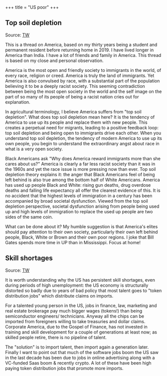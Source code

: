 +++
title = "US poor"
+++
## Top soil depletion
Source: [TW](https://rattibha.com/thread/1505765429863616512?lang=en)

This is a thread on America, based on my thirty years being a student and permanent resident before returning home in 2019. I have lived longer in America than India. I have a lot of friends and family in America. This thread is based on my close and personal observation.

America is the most open and friendly society to immigrants in the world, of every race, religion or creed. America is truly the land of immigrants. Yet America is also convulsed by race, with a substantial part of the population believing it to be a deeply racist society. This seeming contradiction between being the most open society in the world and the self image on the part of so many of its people of being a racist nation cries out for explanation.

In agricultural terminology, I believe America suffers from "top soil depletion". What does top soil depletion mean here? It is the tendency of America to use up its people and replace them with new people. This creates a perpetual need for migrants, leading to a positive feedback loop: top soil depletion and being open to immigrants drive each other. When you understand top soil depletion, the tendency of modern America to use up its own people, you begin to understand the extraordinary angst about race in what is a very open society.

Black Americans ask "Why does America reward immigrants more than she cares about us?" America is clearly a far less racist society than it was in the 1960s and yet the race issue is more pressing now than ever. Top soil depletion theory explains it: the anger that Black Americans feel of being left behind is also true among the bottom half of White Americans. America has used up people Black and White: rising gun deaths, drug overdose deaths and falling life expectancy all offer the clearest evidence of this. It is no accident that the highest levels of immigration in a century has been accompanied by broad societal dysfunction. Viewed from the top soil depletion perspective, societal dysfunction arising from people being used up and high levels of immigration to replace the used up people are two sides of the same coin.

What can be done about it? My humble suggestion is that America's elites should pay attention to their own society, particularly their own left behind people, Black, White or Brown and their own poor regions. I joke that Bill Gates spends more time in UP than in Mississippi. Focus at home!

## Skill shortages
Source: [TW](https://threadreaderapp.com/thread/1582526734599327745.html)

It is worth understanding why the US has persistent skill shortages, even during periods of high unemployment: the US economy is structurally distorted so badly due to years of bad policy that most talent goes to "token distribution jobs" which distribute claims on imports. 

For a talented young person in the US, jobs in finance, law, marketing and real estate brokerage pay much bigger wages (tokens!) than being semiconductor engineers/ technicians. Anyway all the chips can be imported from foreigners willing to take treasuries and dollar claims. Corporate America, due to the Gospel of Finance, has not invested in training and skill development for a couple of generations at least now; as skilled people retire, there is no pipeline of talent.

The "solution" is to import talent, then import again a generation later. Finally I want to point out that much of the software jobs boom the US saw in the last decade has been due to jobs in online advertising along with a VC-funded Saas boom & recently crypto. A lot of these have been high paying token distribution jobs that promote more imports. 